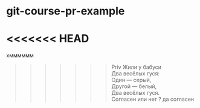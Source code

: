 # git-course-pr-example
<<<<<<< HEAD
=======
хмммммм
>>>>>>> Priv
Жили у бабуси  
Два весёлых гуся:  
Один — серый,  
Другой — белый,  
Два весёлых гуся.  
Согласен
или нет ?
да согласен
